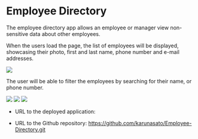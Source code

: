 # Employee Directory

The employee directory app allows an employee or manager view non-sensitive data about other employees.

When the users load the page, the list of employees will be displayed, showcasing their photo, first and last name, phone number and e-mail addresses.


<img src="client\Images\Employee Directory.PNG">

The user will be able to filter the employees by searching for their name, or phone number.

<img src="client\Images\search by first name.PNG">

<img src="client\Images\search by last name.PNG">

<img src="client\Images\search by phone number.PNG">





* URL to the deployed application:

* URL to the Github repository: https://github.com/karunasato/Employee-Directory.git 

